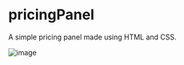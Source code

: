 # pricingPanel
A simple pricing panel made using HTML and CSS.

![image](https://github.com/puru52/pricingPanel/assets/133390517/8573f599-8481-49b6-99ee-991554124e1e)
